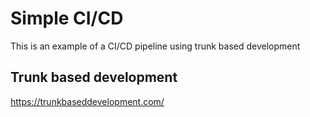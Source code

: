 # Simple CI/CD
This is an example of a CI/CD pipeline using trunk based development

## Trunk based development

https://trunkbaseddevelopment.com/